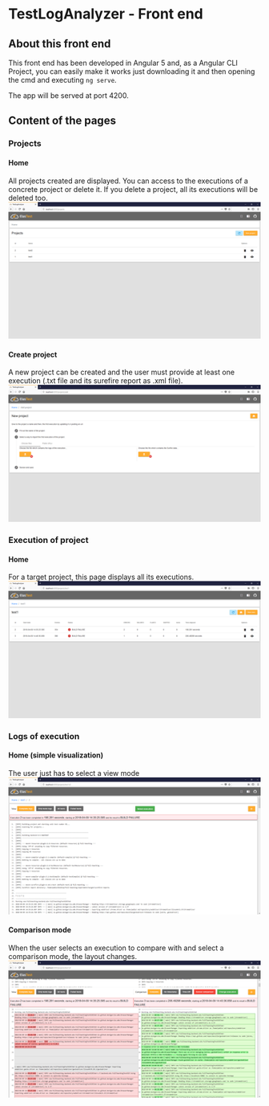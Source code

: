 # TestLogAnalyzer - Front end

## About this front end
This front end has been developed in Angular 5 and, as a Angular CLI Project, you can easily make it works just downloading it and then opening the cmd and executing `ng serve`.

The app will be served at port 4200.

## Content of the pages
### Projects
#### Home
All projects created are displayed. You can access to the executions of a concrete project or delete it. If you delete a project, all its executions will be deleted too.
![Home](../resources/media/README/release5page1.png)

#### Create project
A new project can be created and the user must provide at least one execution (.txt file and its surefire report as .xml file).
![CreateProject](../resources/media/README/release5page2.png)

### Execution of project
#### Home
For a target project, this page displays all its executions.
![HomeExecutions](../resources/media/README/release5page3.png)

### Logs of execution
#### Home (simple visualization)
The user just has to select a view mode
![HomeLogs](../resources/media/README/release5page4.png)

#### Comparison mode
When the user selects an execution to compare with and select a comparison mode, the layout changes.
![Comparison](../resources/media/README/release5page5.png)
